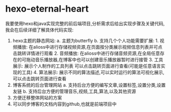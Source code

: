 # hexo-eternal-heart
我要使用hexo和java实现完整的前后端项目,分析需求后给出实现步骤及关键代码,我会在后续详细了解具体代码实现:
1. hexo主题的静态网站: 
    a. 主题为butterfly
    b. 支持几个个人功能需要扩展:
        1. 视频播放: 在alioss中进行存储视频资源,在页面按分类展示视频信息列表并可点击跳转详情进行观看
        2. 音频播放: 在alioss中进行存储音频资源,在全局任意存在的可拖动音乐播放器,在博客中也可以创建音乐播放器暂时进行接管
        3. 工具展示: 展示个人制作的工具列表 可以点击跳转页面进行查看(可能是任意语言实现的工具)
        4. 算法展示: 展示不同的算法描述,可以实时运行的算法可视化展示,可以点击跳转页面进行查看
2. 博客系统的后台管理网站
    a. 支持后台方便的编写文章,设置标签,设置分类,设置友链
    b. 支持后台方便的管理音乐,视频,工具,算法,以及其他资源
3. 方便迁移整体网站的方案
4. 可以同步博客的文档内容到github,也就是前端项目中
